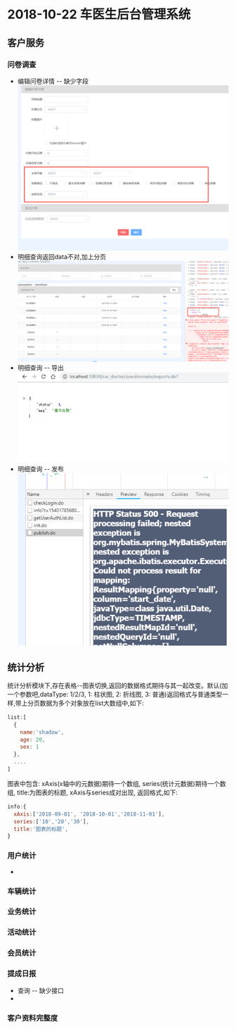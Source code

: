 2018-10-22 车医生后台管理系统
==========================

## 客户服务

### 问卷调查
+ 编辑问卷详情 -- 缺少字段        
  ![list-1](imgs/2018-10-22/1-1.jpg)     
+ 明细查询返回data不对,加上分页   
  ![list-2](imgs/2018-10-22/1-2.jpg)     
+ 明细查询 -- 导出      
  ![list-3](imgs/2018-10-22/1-3.jpg)      
+ 明细查询 -- 发布      
  ![list-4](imgs/2018-10-22/1-4.jpg)      


## 统计分析
统计分析模块下,存在表格--图表切换,返回的数据格式期待与其一起改变。默认(加一个参数吧,dataType: 1/2/3, 1: 柱状图, 2: 折线图, 3: 普通)返回格式与普通类型一样,带上分页数据为多个对象放在list大数组中,如下:
```javascript
list:[
  {
    name:'shadow',
    age: 20,
    sex: 1
  },
  ....
]
```
图表中包含: xAxis(x轴中的元数据)期待一个数组, series(统计元数据)期待一个数组, title:为图表的标题, xAxis与series成对出现, 返回格式,如下:
```javascript
info:{
  xAxis:['2018-09-01', '2018-10-01','2018-11-01'],
  series:['10','20','30'],
  title:'图表的标题',
}
```



### 用户统计
  + 

### 车辆统计
### 业务统计
### 活动统计
### 会员统计
### 提成日报
+ 查询 -- 缺少接口
+ 
### 客户资料完整度